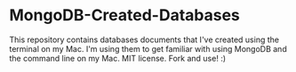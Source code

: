 # MongoDB-Created-Databases
This repository contains databases documents that I've created using the terminal on my Mac. I'm using them to get familiar with using MongoDB and the command line on my Mac. MIT license. Fork and use! :)
